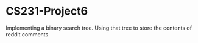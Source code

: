 # CS231-Project6
Implementing a binary search tree. Using that tree to store the contents of reddit comments
